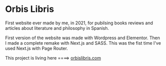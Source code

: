# Orbis Libris

First website ever made by me, in 2021, for pubilsing books reviews and articles about literature and philosophy in Spanish.

First version of the website was made with Wordpress and Elementor. Then I made a complete remake with Next.js and SASS. This was the fist time I've used Next.js with Page Router.

This project is living here ====> [orbislibris.com](https://orbislibris.com/)
